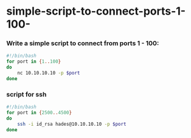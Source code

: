 # simple-script-to-connect-ports-1-100-
### Write a simple script to connect from ports 1 - 100:
```bash
#!/bin/bash
for port in {1..100}
do
    nc 10.10.10.10 -p $port
done
```
### script for ssh
```bash
#!/bin/bash
for port in {2500..4500}
do
    ssh -i id_rsa hades@10.10.10.10 -p $port
done
```
